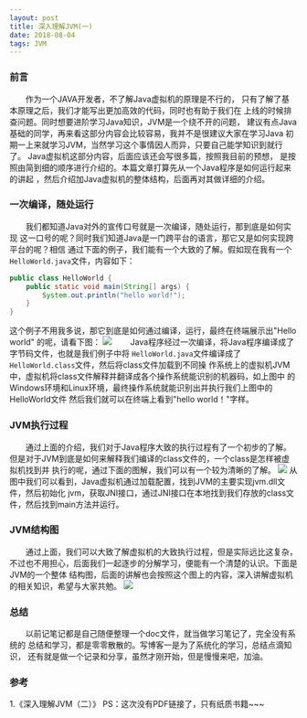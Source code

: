 ```yaml
---
layout: post
title: 深入理解JVM(一)
date: 2018-08-04
tags: JVM
---
```

### 前言

&emsp;&emsp;作为一个JAVA开发者，不了解Java虚拟机的原理是不行的，
只有了解了基本原理之后，我们才能写出更加高效的代码，同时也有助于我们在
上线的时候排查问题。同时想要进阶学习Java知识，JVM是一个绕不开的问题，
建议有点Java基础的同学，再来看这部分内容会比较容易，我并不是很建议大家在学习Java
初期一上来就学习JVM，当然学习这个事情因人而异，只要自己能学知识到就行了。
Java虚拟机这部分内容，后面应该还会写很多篇，按照我目前的预想，
是按照由简到细的顺序进行介绍的。本篇文章打算先从一个Java程序是如何运行起来的讲起
，然后介绍加Java虚拟机的整体结构，后面再对其做详细的介绍。
### 一次编译，随处运行
&emsp;&emsp;我们都知道Java对外的宣传口号就是一次编译，随处运行，那到底是如何实现
这一口号的呢？同时我们知道Java是一门跨平台的语言，那它又是如何实现跨平台的呢？相信
通过下面的例子，我们能有一个大致的了解。假如现在我有一个`HelloWorld.java`文件，内容如下：
```JAVA
public class HelloWorld {
    public static void main(String[] args) {
        System.out.println("hello world!");
    }
}
```
这个例子不用我多说，那它到底是如何通过编译，运行，最终在终端展示出"Hello world"
的呢，请看下图：
![](https://byeluliangwei.github.io/images/jvm/step1.png)
&emsp;&emsp;Java程序经过一次编译，将Java程序编译成了字节码文件，也就是我们例子中将
`HelloWorld.java`文件编译成了`HelloWorld.class`文件，然后将class文件加载到不同操
作系统上的虚拟机JVM中，虚拟机将class文件解释并翻译成各个操作系统能识别的机器码，如上图中
的Windows环境和Linux环境，最终操作系统就能识别出并执行我们上图中的HelloWorld文件
然后我们就可以在终端上看到"hello world！"字样。

### JVM执行过程
&emsp;&emsp;通过上面的介绍，我们对于Java程序大致的执行过程有了一个初步的了解。
但是对于JVM到底是如何来解释我们编译的class文件的，一个class是怎样被虚拟机找到并
执行的呢，通过下面的图解，我们可以有一个较为清晰的了解。
![](https://byeluliangwei.github.io/images/jvm/step2.png)
从图中我们可以看到，Java虚拟机通过加载配置，找到JVM的主要实现jvm.dll文件，然后初始化
jvm，获取JNI接口，通过JNI接口在本地找到我们存放的class文件，然后找到main方法并运行。
### JVM结构图
&emsp;&emsp;通过上面，我们可以大致了解虚拟机的大致执行过程，但是实际远比这复杂，
不过也不用担心，后面我们一起逐步的分解学习，便能有一个清楚的认识。下面是JVM的一个整体
结构图，后面的讲解也会按照这个图上的内容，深入讲解虚拟机的相关知识，希望与大家共勉。
![](https://byeluliangwei.github.io/images/jvm/JVM.png)

### 总结
&emsp;&emsp;以前记笔记都是自己随便整理一个doc文件，就当做学习笔记了，完全没有系统的
总结和学习，都是零零散散的。写博客一是为了系统化的学习，总结点滴知识，
还有就是做一个记录和分享，虽然才刚开始，但是慢慢来吧，加油。

### 参考
1.《深入理解JVM（二）》   PS：这次没有PDF链接了，只有纸质书籍~~~
